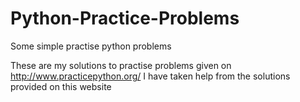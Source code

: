 # Python-Practice-Problems
Some simple practise python problems

These are my solutions to practise problems given on http://www.practicepython.org/
I have taken help from the solutions provided on this website
